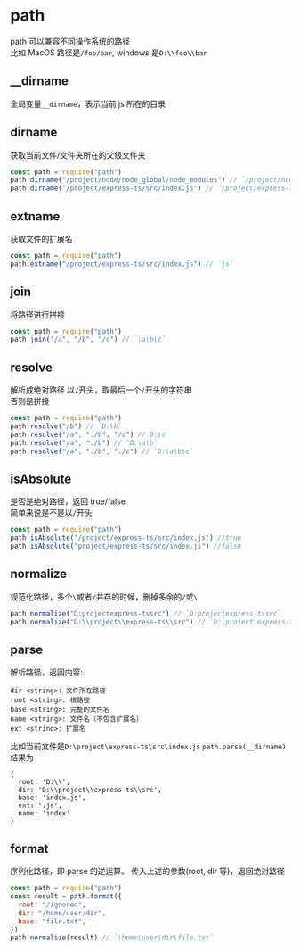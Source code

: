 # path

path 可以兼容不同操作系统的路径  
比如 MacOS 路径是`/foo/bar`, windows 是`D:\\foo\\bar`

## \_\_dirname

全局变量`__dirname`，表示当前 js 所在的目录

## dirname

获取当前文件/文件夹所在的父级文件夹

```js
const path = require("path")
path.dirname("/project/node/node_global/node_modules") // `/project/node/node_global`
path.dirname("/project/express-ts/src/index.js") // `/project/express-ts/src`
```

## extname

获取文件的扩展名

```js
const path = require("path")
path.extname("/project/express-ts/src/index.js") // `js`
```

## join

将路径进行拼接

```js
const path = require("path")
path.join("/a", "/b", "/c") // `\a\b\c`
```

## resolve

解析成绝对路径
以`/`开头，取最后一个`/`开头的字符串  
否则是拼接

```js
const path = require("path")
path.resolve("/b") // `D:\b`
path.resolve("/a", "./b", "/c") // D:\c
path.resolve("/a", "./b") // `D:\a\b`
path.resolve("/a", "./b", "./c") // `D:\a\b\c`
```

## isAbsolute

是否是绝对路径，返回 true/false  
简单来说是不是以`/`开头

```js
const path = require("path")
path.isAbsolute("/project/express-ts/src/index.js") //true
path.isAbsolute("project/express-ts/src/index.js") //false
```

## normalize

规范化路径，多个`\`或者`/`并存的时候，删掉多余的`/`或`\`

```js
path.normalize("D:projectexpress-tssrc") // `D:projectexpress-tssrc`
path.normalize("D:\\project\\express-ts\\src") // `D:\project\express-ts\src`
```

## parse

解析路径，返回内容:

```
dir <string>: 文件所在路径
root <string>: 根路径
base <string>: 完整的文件名
name <string>: 文件名（不包含扩展名）
ext <string>: 扩展名
```

比如当前文件是`D:\project\express-ts\src\index.js`
`path.parse(__dirname)`结果为

```
{
  root: 'D:\\',
  dir: 'D:\\project\\express-ts\\src',
  base: 'index.js',
  ext: '.js',
  name: 'index'
}
```

## format

序列化路径，即 parse 的逆运算。
传入上述的参数(root, dir 等)，返回绝对路径

```js
const path = require("path")
const result = path.format({
  root: "/ignored",
  dir: "/home/user/dir",
  base: "file.txt",
})
path.normalize(result) // `\home\user\dir\file.txt`
```
